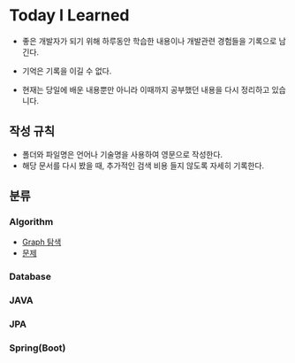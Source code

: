 # Today I Learned

- 좋은 개발자가 되기 위해 하루동안 학습한 내용이나 개발관련 경험들을 기록으로 남긴다.

- 기억은 기록을 이길 수 없다.

- 현재는 당일에 배운 내용뿐만 아니라 이때까지 공부했던 내용을 다시 정리하고 있습니다.

## 작성 규칙

- 폴더와 파일명은 언어나 기술명을 사용하여 영문으로 작성한다.
- 해당 문서를 다시 봤을 때, 추가적인 검색 비용 들지 않도록 자세히 기록한다.

## 분류

### Algorithm
- [Graph 탐색](https://github.com/industry1111/TIL/blob/main/Algorithm/graph.md)
- [문제](https://github.com/industry1111/algorithm/tree/main/src/main/java/programmers/leveltwo/dfs)
### Database
### JAVA
### JPA
### Spring(Boot)





